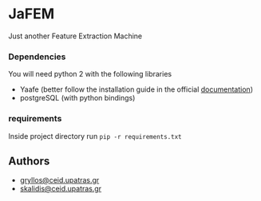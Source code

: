 # JaFEM
Just another Feature Extraction Machine

### Dependencies
You will need python 2 with the following libraries<br>
* Yaafe (better follow the installation guide in the official [documentation](http://yaafe.sourceforge.net/manual/install.html))
* postgreSQL (with python bindings)

### requirements
Inside project directory run `pip -r requirements.txt`

## Authors
* gryllos@ceid.upatras.gr
* skalidis@ceid.upatras.gr
